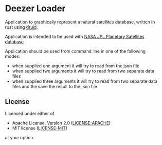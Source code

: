 # Deezer Loader

Application to graphically represent a natural satellites database, written in rust using [druid](https://github.com/linebender/druid.git).

Application is intended to be used with [NASA JPL Planetary Satellites database](https://ssd.jpl.nasa.gov/sats/phys_par/)

Application should be used from command line in one of the following modes:

* when supplied one argument it will try to read from the json file
* when supplied two arguments it will try to read from two separate data files
* when supplied three arguments it will try to read from two separate data files and the save the result to the json file

## License

Licensed under either of

 * Apache License, Version 2.0
   ([LICENSE-APACHE](LICENSE-APACHE))
 * MIT license
   ([LICENSE-MIT](LICENSE-MIT))

at your option.

